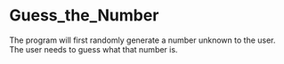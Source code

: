 # Guess_the_Number
The program will first randomly generate a number unknown to the user. The user needs to guess what that number is.
